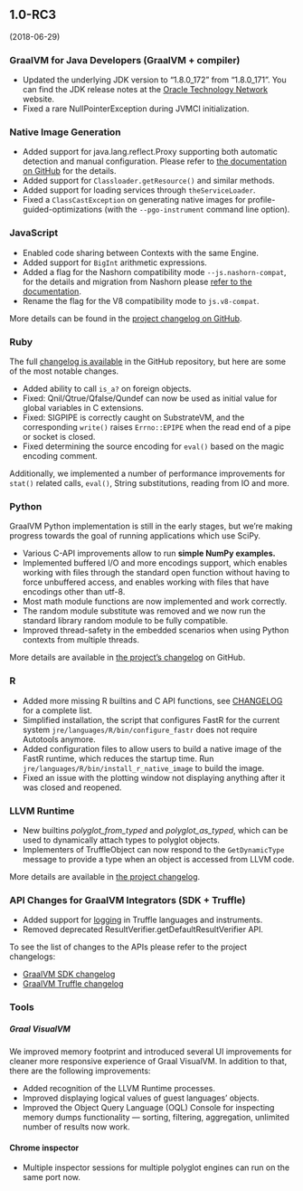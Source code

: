 ## 1.0-RC3
(2018-06-29)
### GraalVM for Java Developers (GraalVM + compiler)

* Updated the underlying JDK version to “1.8.0_172” from “1.8.0_171”. You can find the JDK release notes at the [Oracle Technology Network](http://www.oracle.com/technetwork/java/javase/8u172-relnotes-4308893.html) website.
* Fixed a rare NullPointerException during JVMCI initialization.

### Native Image Generation

* Added support for java.lang.reflect.Proxy supporting both automatic detection and manual configuration. Please refer to [the documentation on GitHub](https://github.com/oracle/graal/blob/master/substratevm/DYNAMIC_PROXY.md) for the details.
* Added support for `Classloader.getResource()` and similar methods.
* Added support for loading services through `theServiceLoader`.
* Fixed a `ClassCastException` on generating native images for profile-guided-optimizations (with the `--pgo-instrument` command line option).

### JavaScript

* Enabled code sharing between Contexts with the same Engine.
* Added support for `BigInt` arithmetic expressions.
* Added a flag for the Nashorn compatibility mode `--js.nashorn-compat`, for the details and migration from Nashorn please [refer to the documentation](https://github.com/graalvm/graaljs/blob/master/docs/user/NashornMigrationGuide.md).
* Rename the flag for the V8 compatibility mode to `js.v8-compat`.

More details can be found in the [project changelog on GitHub](https://github.com/graalvm/graaljs/blob/master/CHANGELOG.md#version-100-rc3).

### Ruby

The full [changelog is available](https://github.com/oracle/truffleruby/blob/master/CHANGELOG.md#10-rc-3-2-july-2018) in the GitHub repository, but here are some of the most notable changes.

* Added ability to call `is_a?` on foreign objects.
* Fixed: Qnil/Qtrue/Qfalse/Qundef can now be used as initial value for global variables in C extensions.
* Fixed: SIGPIPE is correctly caught on SubstrateVM, and the corresponding `write()` raises `Errno::EPIPE` when the read end of a pipe or socket is closed.
* Fixed determining the source encoding for `eval()` based on the magic encoding comment.

Additionally, we implemented a number of performance improvements for `stat()` related calls, `eval()`, String substitutions, reading from IO and more.

### Python

GraalVM Python implementation is still in the early stages, but we’re making progress towards the goal of running applications which use SciPy.

* Various C-API improvements allow to run **simple NumPy examples.**
* Implemented buffered I/O and more encodings support, which enables working with files through the standard open function without having to force unbuffered access, and enables working with files that have encodings other than utf-8.
* Most math module functions are now implemented and work correctly.
* The random module substitute was removed and we now run the standard library random module to be fully compatible.
* Improved thread-safety in the embedded scenarios when using Python contexts from multiple threads.

More details are available in [the project’s changelog](https://github.com/graalvm/graalpython/blob/master/CHANGELOG.md#version-100-rc3) on GitHub.

### R

* Added more missing R builtins and C API functions, see [CHANGELOG](https://github.com/oracle/fastr/blob/master/CHANGELOG.md#10-rc-3) for a complete list.
* Simplified installation, the script that configures FastR for the current system  `jre/languages/R/bin/configure_fastr` does not require Autotools anymore.
* Added configuration files to allow users to build a native image of the FastR runtime, which reduces the startup time. Run `jre/languages/R/bin/install_r_native_image` to build the image.
* Fixed an issue with the plotting window not displaying anything after it was closed and reopened.

### LLVM Runtime

* New builtins _polyglot_from_typed_ and _polyglot_as_typed_, which can be used to dynamically attach types to polyglot objects.
* Implementers of TruffleObject can now respond to the `GetDynamicType` message to provide a type when an object is accessed from LLVM code.

More details are available in [the project changelog](https://github.com/graalvm/sulong/blob/master/CHANGELOG.md).

### API Changes for GraalVM Integrators (SDK + Truffle)

* Added support for [logging](http://www.graalvm.org/sdk/javadoc/org/graalvm/polyglot/Context.Builder.html#logHandler-java.util.logging.Handler-) in Truffle languages and instruments.
* Removed deprecated ResultVerifier.getDefaultResultVerifier API.

To see the list of changes to the APIs please refer to the project changelogs:

* [GraalVM SDK changelog](https://github.com/oracle/graal/blob/master/sdk/CHANGELOG.md#version-10-rc3)
* [GraalVM Truffle changelog](https://github.com/oracle/graal/blob/master/truffle/CHANGELOG.md#version-100-rc3)

### Tools

##### Graal VisualVM

We improved memory footprint and introduced several UI improvements for cleaner more responsive experience of Graal VisualVM. In addition to that, there are the following improvements:

* Added recognition of the LLVM Runtime processes.
* Improved displaying logical values of guest languages’ objects.
* Improved the Object Query Language (OQL) Console for inspecting memory dumps functionality — sorting, filtering, aggregation, unlimited number of results now work.

#### Chrome inspector

* Multiple inspector sessions for multiple polyglot engines can run on the same port now.
